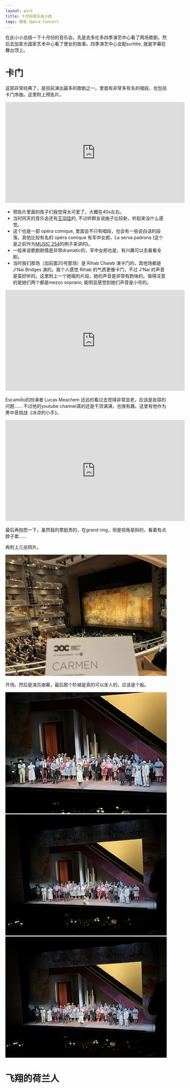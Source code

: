 ```yaml
---
layout: post
title: 十月份音乐会小结
tags: 随笔 Opera Concert
---
```


在此小小总结一下十月份的音乐会。先是去多伦多四季演艺中心看了两场歌剧，然后去加拿大国家艺术中心看了使女的故事。四季演艺中心会配surtitie, 就是字幕在舞台顶上。

# 卡门
这部非常经典了，是目前演出最多的歌剧之一。里面有非常多有名的唱段，也包括卡门序曲。这里附上预告片。

<iframe width="560" height="315" src="https://www.youtube.com/embed/8ScTRtHIlcY" title="YouTube video player" frameborder="0" allow="accelerometer; autoplay; clipboard-write; encrypted-media; gyroscope; picture-in-picture" allowfullscreen></iframe>

- 预告片里面的孩子们我觉得太可爱了，大概在40s左右。
- 当时同天的音乐会还有[王羽佳](https://my.tso.ca/2672)的, 不过听群友说曲子比较新，听起来没什么感觉。
- 这个也是一部 opéra comique, 里面会不只有唱段，也会有一些说白话的段落。其他比较有名的 opéra comique 有军中女郎，La serva padrona (这个是之前作为[MUSIC 254](https://n.sibp.ro/music254)的例子来讲的)。
- 一般来说歌剧剧情是非常dramatic的，军中女郎也是，有兴趣可以去看看全剧。
- 当时我们那场（加前面20号那场）是 Rihab Chaieb 演卡门的，其他场都是 J'Nai Bridges 演的。我个人感觉 Rihab 的气质更像卡门，不过 J'Nai 的声音是蛮好听的。这里附上一个她唱的片段，她的声音是非常有韵味的。值得注意的是她们两个都是mezzo soprano, 能明显感觉到她们声音是小号的。

<iframe width="560" height="315" src="https://www.youtube.com/embed/aVkZjojXZeA" title="YouTube video player" frameborder="0" allow="accelerometer; autoplay; clipboard-write; encrypted-media; gyroscope; picture-in-picture" allowfullscreen></iframe>

Escamillo的扮演者 Lucas Meachem 远远的看过去觉得非常显老，应该是妆容的问题…… 不过他的youtube channel真的还是干货满满，也很有趣。这里有他作为男中音挑战《冰凉的小手》。

<iframe width="560" height="315" src="https://www.youtube.com/embed/UZgcPLzMJ58" title="YouTube video player" frameborder="0" allow="accelerometer; autoplay; clipboard-write; encrypted-media; gyroscope; picture-in-picture" allowfullscreen></iframe>

最后再抱怨一下，虽然我的票挺贵的，在grand ring，但是视角是斜的，看着有点脖子累……

再附上几张照片。

![](/img/22oct-concert/carmen1.JPG)

开场。然后是演员谢幕，最后那个阶梯是真的可以坐人的，应该是个船。

![](/img/22oct-concert/carmen3.JPG)
![](/img/22oct-concert/carmen4.JPG)
![](/img/22oct-concert/carmen5.JPG)



# 飞翔的荷兰人

